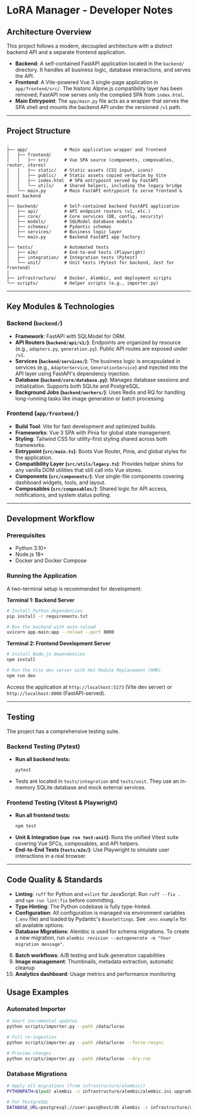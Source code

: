 # LoRA Manager - Developer Notes

## Architecture Overview

This project follows a modern, decoupled architecture with a distinct backend API and a separate frontend application.

-   **Backend**: A self-contained FastAPI application located in the `backend/` directory. It handles all business logic, database interactions, and serves the API.
-   **Frontend**: A Vite-powered Vue 3 single-page application in `app/frontend/src/`. The historic Alpine.js compatibility layer has been removed; FastAPI now serves only the compiled SPA from `index.html`.
-   **Main Entrypoint**: The `app/main.py` file acts as a wrapper that serves the SPA shell and mounts the backend API under the versioned `/v1` path.

---

## Project Structure

```
.
├── app/              # Main application wrapper and frontend
│   ├── frontend/
│   │   ├── src/      # Vue SPA source (components, composables, router, stores)
│   │   ├── static/   # Static assets (CSS input, icons)
│   │   ├── public/   # Static assets copied verbatim by Vite
│   │   ├── index.html  # SPA entrypoint served by FastAPI
│   │   └── utils/    # Shared helpers, including the legacy bridge
│   └── main.py       # Main FastAPI entrypoint to serve frontend & mount backend
│
├── backend/          # Self-contained backend FastAPI application
│   ├── api/          # API endpoint routers (v1, etc.)
│   ├── core/         # Core services (DB, config, security)
│   ├── models/       # SQLModel database models
│   ├── schemas/      # Pydantic schemas
│   ├── services/     # Business logic layer
│   └── main.py       # Backend FastAPI app factory
│
├── tests/            # Automated tests
│   ├── e2e/          # End-to-end tests (Playwright)
│   ├── integration/  # Integration tests (Pytest)
│   └── unit/         # Unit tests (Pytest for backend, Jest for frontend)
│
├── infrastructure/   # Docker, Alembic, and deployment scripts
└── scripts/          # Helper scripts (e.g., importer.py)
```

---

## Key Modules & Technologies

### Backend (`backend/`)

-   **Framework**: FastAPI with SQLModel for ORM.
-   **API Routers (`backend/api/v1/`)**: Endpoints are organized by resource (e.g., `adapters.py`, `generation.py`). Public API routes are exposed under `/v1`.
-   **Services (`backend/services/`)**: The business logic is encapsulated in services (e.g., `AdapterService`, `GenerationService`) and injected into the API layer using FastAPI's dependency injection.
-   **Database (`backend/core/database.py`)**: Manages database sessions and initialization. Supports both SQLite and PostgreSQL.
-   **Background Jobs (`backend/workers/`)**: Uses Redis and RQ for handling long-running tasks like image generation or batch processing.

### Frontend (`app/frontend/`)

-   **Build Tool**: Vite for fast development and optimized builds.
-   **Frameworks**: Vue 3 SPA with Pinia for global state management.
-   **Styling**: Tailwind CSS for utility-first styling shared across both frameworks.
-   **Entrypoint (`src/main.ts`)**: Boots Vue Router, Pinia, and global styles for the application.
-   **Compatibility Layer (`src/utils/legacy.ts`)**: Provides helper shims for any vanilla DOM utilities that still call into Vue stores.
-   **Components (`src/components/`)**: Vue single-file components covering dashboard widgets, tools, and layout.
-   **Composables (`src/composables/`)**: Shared logic for API access, notifications, and system status polling.

---

## Development Workflow

### Prerequisites

-   Python 3.10+
-   Node.js 18+
-   Docker and Docker Compose

### Running the Application

A two-terminal setup is recommended for development:

**Terminal 1: Backend Server**

```bash
# Install Python dependencies
pip install -r requirements.txt

# Run the backend with auto-reload
uvicorn app.main:app --reload --port 8000
```

**Terminal 2: Frontend Development Server**

```bash
# Install Node.js dependencies
npm install

# Run the Vite dev server with Hot Module Replacement (HMR)
npm run dev
```

Access the application at `http://localhost:5173` (Vite dev server) or `http://localhost:8000` (FastAPI-served).

---

## Testing

The project has a comprehensive testing suite.

### Backend Testing (Pytest)

-   **Run all backend tests:**
    ```bash
    pytest
    ```
-   Tests are located in `tests/integration` and `tests/unit`. They use an in-memory SQLite database and mock external services.

### Frontend Testing (Vitest & Playwright)

-   **Run all frontend tests:**
    ```bash
    npm test
    ```
-   **Unit & Integration (`npm run test:unit`)**: Runs the unified Vitest suite covering Vue SFCs, composables, and API helpers.
-   **End-to-End Tests (`tests/e2e/`)**: Use Playwright to simulate user interactions in a real browser.

---

## Code Quality & Standards

-   **Linting**: `ruff` for Python and `eslint` for JavaScript. Run `ruff --fix .` and `npm run lint:fix` before committing.
-   **Type Hinting**: The Python codebase is fully type-hinted.
-   **Configuration**: All configuration is managed via environment variables (`.env` file) and loaded by Pydantic's `BaseSettings`. See `.env.example` for all available options.
-   **Database Migrations**: Alembic is used for schema migrations. To create a new migration, run `alembic revision --autogenerate -m "Your migration message"`.
8. **Batch workflows**: A/B testing and bulk generation capabilities
9. **Image management**: Thumbnails, metadata extraction, automatic cleanup
10. **Analytics dashboard**: Usage metrics and performance monitoring

## Usage Examples

### Automated Importer
```bash
# Smart incremental updates
python scripts/importer.py --path /data/loras

# Full re-ingestion
python scripts/importer.py --path /data/loras --force-resync

# Preview changes
python scripts/importer.py --path /data/loras --dry-run
```

### Database Migrations
```bash
# Apply all migrations (from infrastructure/alembic/)
PYTHONPATH=$(pwd) alembic -c infrastructure/alembic/alembic.ini upgrade head

# For PostgreSQL
DATABASE_URL=postgresql://user:pass@host/db alembic -c infrastructure/alembic/alembic.ini upgrade head
```
